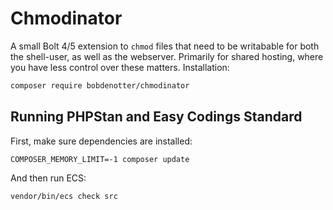# Chmodinator

A small Bolt 4/5 extension to `chmod` files that need to be writabable for both the shell-user, as well as the webserver. Primarily for shared hosting, where you have less control over these matters.
Installation:

```bash
composer require bobdenotter/chmodinator
```


## Running PHPStan and Easy Codings Standard

First, make sure dependencies are installed:

```
COMPOSER_MEMORY_LIMIT=-1 composer update
```

And then run ECS:

```
vendor/bin/ecs check src
```
